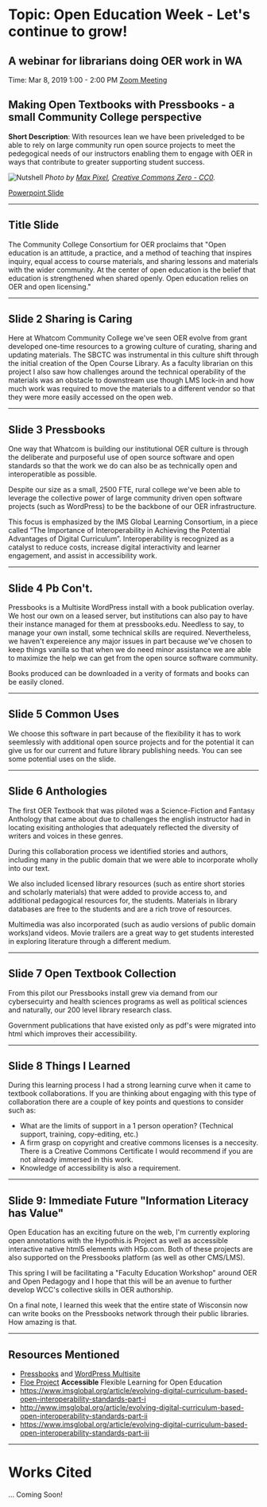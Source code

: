 
# Topic: Open Education Week - Let's continue to grow! 
## A webinar for librarians doing OER work in WA

Time: Mar 8, 2019 1:00 - 2:00 PM  [Zoom Meeting](https://zoom.us/j/111107245)

## Making Open Textbooks with Pressbooks - a small Community College perspective 

**Short Description**: With resources lean we have been priveledged to be able to rely on large community run open source projects to meet the pedegogical needs of our instructors enabling them to engage with OER in ways that contribute to greater supporting student success.

![Nutshell](https://www.maxpixel.net/static/photo/1x/Brain-Nutshell-Nut-Open-Shell-Coils-Walnut-Head-3072652.jpg)
*Photo by [Max Pixel](https://www.maxpixel.net/Brain-Nutshell-Nut-Open-Shell-Coils-Walnut-Head-3072652), [Creative Commons Zero - CC0](https://creativecommons.org/publicdomain/zero/1.0/deed.en).*

[Powerpoint Slide](https://1drv.ms/p/s!AtXSibLis2mYsUJoZ0U9BD_U7arj)
___

## Title Slide

The Community College Consortium for OER proclaims that "Open education is an attitude, a practice, and a method of teaching that inspires inquiry, equal access to course materials, and sharing lessons and materials with the wider community. At the center of open education is the belief that education is strengthened when shared openly. Open education relies on OER and open licensing."  
___

## Slide 2 Sharing is Caring

Here at Whatcom Community College we've seen OER evolve from grant developed one-time resources to a growing culture of curating, sharing and updating materials. The SBCTC was instrumental in this culture shift through the initial creation of the Open Course Library. As a faculty librarian on this project I also saw how challenges around the technical operability of the materials was an obstacle to downstream use though LMS lock-in and how much work was required to move the materials to a different vendor so that they were more easily accessed on the open web.
___

## Slide 3 Pressbooks

One way that Whatcom is building our institutional OER culture is through the deliberate and purposeful use of open source software and open standards so that the work we do can also be as technically open and interoperatible as possible.  

Despite our size as a small, 2500 FTE, rural college we've been able to leverage the collective power of large community driven open software projects (such as WordPress) to be the backbone of our OER infrastructure. 

This focus is emphasized by the IMS Global Learning Consortium, in a piece called “The Importance of Interoperability in Achieving the Potential Advantages of Digital Curriculum”. Interoperability is recognized as a catalyst to reduce costs, increase digital interactivity and learner engagement, and assist in accessibility work.
___

## Slide 4 Pb Con't.

Pressbooks is a Multisite WordPress install with a book publication overlay.  We host our own on a leased server, but institutions can also pay to have their instance managed for them at pressbooks.edu. Needless to say, to manage your own install, some technical skills are required. Nevertheless, we haven't expereience any major issues in part because we've chosen to keep things vanilla so that when we do need minor assistance we are able to maximize the help we can get from the open source software community.

Books produced can be downloaded in a verity of formats and books can be easily cloned.
___

## Slide 5 Common Uses

We choose this software in part because of the flexibility it has to work seemlessly with additional open source projects and for the potential it can give us for our current and future library publishing needs. You can see some potential uses on the slide.
___

## Slide 6 Anthologies

The first OER Textbook that was piloted was a Science-Fiction and Fantasy Anthology that came about due to challenges the english instructor had in locating exisiting anthologies that adequately reflected the diversity of writers and voices in these genres. 

During this collaboration process we identified stories and authors, including many in the public domain that we were able to incorporate wholly into our text.

We also included licensed library resources (such as entire short stories and scholarly materials) that were added to provide access to, and  additional pedagogical resources for, the students.  Materials in library databases are free to the students and are a rich trove of resources.

Multimedia was also incorporated (such as audio versions of public domain works)and videos.  Movie trailers are a great way to get students interested in exploring literature through a different medium.
___

## Slide 7 Open Textbook Collection

From this pilot our Pressbooks install grew via demand from our cybersecuirty and health sciences programs as well as political sciences and naturally, our 200 level library research class. 

Government publications that have existed only as pdf's were migrated into html which improves their accessibility.
___

## Slide 8 Things I Learned

During this learning process I had a strong learning curve when it came to textbook collaborations.  If you are thinking about engaging with this type of collaboration there are a couple of key points and questions to consider such as:
- What are the limits of support in a 1 person operation? (Technical support, training, copy-editing, etc.)
- A firm grasp on copyright and creative commons licenses is a neccesity.  There is a Creative Commons Certificate I would recommend if you are not already immersed in this work.
- Knowledge of accessibility is also a requirement.

___

## Slide 9: Immediate Future "Information Literacy has Value"

Open Education has an exciting future on the web, I'm currently exploring open annotations with the Hypothis.is Project as well as accessible interactive native html5 elements with H5p.com.  Both of these projects are also supported on the Pressbooks platform (as well as other CMS/LMS).

This spring I will be facilitating a "Faculty Education Workshop" around OER and Open Pedagogy and I hope that this will be an avenue to further develop WCC's collective skills in OER authorship.

On a final note, I learned this week that the entire state of Wisconsin now can write books on the Pressbooks network through their public libraries.  How amazing is that.
___

## Resources Mentioned

- [Pressbooks](https://pressbooks.org/) and [WordPress Multisite](https://codex.wordpress.org/Create_A_Network)
- [Floe Project](https://floeproject.org/) **Accessible** Flexible Learning for Open Education 
- https://www.imsglobal.org/article/evolving-digital-curriculum-based-open-interoperability-standards-part-i
- http://www.imsglobal.org/article/evolving-digital-curriculum-based-open-interoperability-standards-part-ii
- https://www.imsglobal.org/article/evolving-digital-curriculum-based-open-interoperability-standards-part-iii


___

# Works Cited
... Coming Soon!
